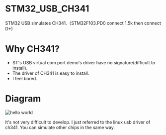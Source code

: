 STM32_USB_CH341
===============
STM32 USB simulates CH341.（STM32F103.PD0 connect 1.5k then connect D+)

Why CH341?
===============
* ST's USB virtual com port demo's driver have no signature(difficult to install).
* The driver of CH341 is easy to install.
* I feel bored.            

Diagram
===============
![hello world](https://raw.githubusercontent.com/blackmiaool/STM32_USB_CH341/master/diagram.jpg)

It's not very difficult to develop. I just referred to the linux usb driver of ch341. You can simulate other chips in the same way.
